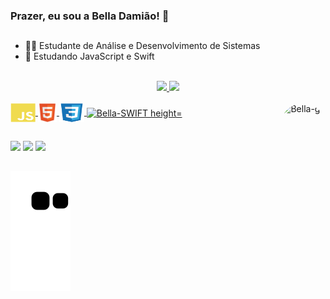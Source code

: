 ### Prazer, eu sou a Bella Damião! 💙
##

- 🧑‍🎓 Estudante de Análise e Desenvolvimento de Sistemas
- 🌱 Estudando JavaScript e Swift

<br>
 
<div align="center">
  <a href="https://github.com/rafaballerini">
  <img height="180em" src="https://github-readme-stats.vercel.app/api?username=belladamiao&show_icons=true&theme=dracula&include_all_commits=true&count_private=true"/>
  <img height="180em" src="https://github-readme-stats.vercel.app/api/top-langs/?username=belladamiao&layout=compact&langs_count=7&theme=dracula"/>
</div>

 <br>

<img align="center" alt="Bella-JS" height="30" width="40" src="https://raw.githubusercontent.com/devicons/devicon/master/icons/javascript/javascript-plain.svg">
<img align="center" alt="Bella-HTML" hight="30" width="30" src="https://raw.githubusercontent.com/devicons/devicon/master/icons/html5/html5-original.svg">
<img align="center" alt="Bella-CSS" height="30" width="40" src="https://raw.githubusercontent.com/devicons/devicon/master/icons/css3/css3-original.svg">
<img align="center" alt="Bella-SWIFT height="30" width="30" src="https://cdn.jsdelivr.net/gh/devicons/devicon/icons/swift/swift-original.svg">
 <img align="right" alt= "Bella-gif" height="150" style="border-radius:50px;" src="https://cdn.discordapp.com/attachments/882827119799967745/954230848826249256/picasion.com_392b7466174f129d5f6d33c52fff34dd.gif">
     
##

<div> 
  <a href="https://www.linkedin.com/in/isabella-damiao/" target="_blank"><img src="https://img.shields.io/badge/-LinkedIn-%230077B5?style=for-the-badge&logo=linkedin&logoColor=white" target="_blank"></a> 
  <a href = "mailto:belladamiao2@gmail.com"><img src="https://img.shields.io/badge/-Gmail-%23333?style=for-the-badge&logo=gmail&logoColor=white" target="_blank"></a>
  <a href="https://www.instagram.com/belladamiao_/?hl=en" target="_blank"><img src="https://img.shields.io/badge/-Instagram-%23E4405F?style=for-the-badge&logo=instagram&logoColor=white" target="_blank"></a>
</div>

##

![Snake animation](https://github.com/belladamiao/belladamiao/blob/output/github-contribution-grid-snake.svg)
                                         

